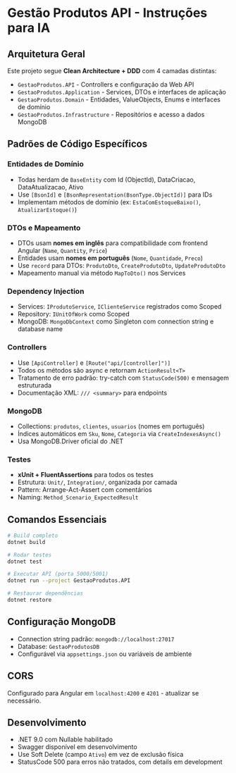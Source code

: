 # Gestão Produtos API - Instruções para IA

## Arquitetura Geral
Este projeto segue **Clean Architecture + DDD** com 4 camadas distintas:
- `GestaoProdutos.API` - Controllers e configuração da Web API
- `GestaoProdutos.Application` - Services, DTOs e interfaces de aplicação  
- `GestaoProdutos.Domain` - Entidades, ValueObjects, Enums e interfaces de domínio
- `GestaoProdutos.Infrastructure` - Repositórios e acesso a dados MongoDB

## Padrões de Código Específicos

### Entidades de Domínio
- Todas herdam de `BaseEntity` com Id (ObjectId), DataCriacao, DataAtualizacao, Ativo
- Use `[BsonId]` e `[BsonRepresentation(BsonType.ObjectId)]` para IDs
- Implementam métodos de domínio (ex: `EstaComEstoqueBaixo()`, `AtualizarEstoque()`)

### DTOs e Mapeamento  
- DTOs usam **nomes em inglês** para compatibilidade com frontend Angular (`Name`, `Quantity`, `Price`)
- Entidades usam **nomes em português** (`Nome`, `Quantidade`, `Preco`)
- Use `record` para DTOs: `ProdutoDto`, `CreateProdutoDto`, `UpdateProdutoDto`
- Mapeamento manual via método `MapToDto()` nos Services

### Dependency Injection
- Services: `IProdutoService`, `IClienteService` registrados como Scoped
- Repository: `IUnitOfWork` como Scoped
- MongoDB: `MongoDbContext` como Singleton com connection string e database name

### Controllers
- Use `[ApiController]` e `[Route("api/[controller]")]`
- Todos os métodos são async e retornam `ActionResult<T>`
- Tratamento de erro padrão: try-catch com `StatusCode(500)` e mensagem estruturada
- Documentação XML: `/// <summary>` para endpoints

### MongoDB
- Collections: `produtos`, `clientes`, `usuarios` (nomes em português)
- Índices automáticos em `Sku`, `Nome`, `Categoria` via `CreateIndexesAsync()`
- Usa MongoDB.Driver oficial do .NET

### Testes
- **xUnit + FluentAssertions** para todos os testes
- Estrutura: `Unit/`, `Integration/`, organizada por camada
- Pattern: Arrange-Act-Assert com comentários
- Naming: `Method_Scenario_ExpectedResult`

## Comandos Essenciais
```bash
# Build completo
dotnet build

# Rodar testes
dotnet test

# Executar API (porta 5000/5001)
dotnet run --project GestaoProdutos.API

# Restaurar dependências
dotnet restore
```

## Configuração MongoDB
- Connection string padrão: `mongodb://localhost:27017`  
- Database: `GestaoProdutosDB`
- Configurável via `appsettings.json` ou variáveis de ambiente

## CORS
Configurado para Angular em `localhost:4200` e `4201` - atualizar se necessário.

## Desenvolvimento
- .NET 9.0 com Nullable habilitado
- Swagger disponível em desenvolvimento
- Use Soft Delete (campo `Ativo`) em vez de exclusão física
- StatusCode 500 para erros não tratados, com details em development
